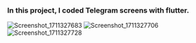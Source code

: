 ### In this project, I coded Telegram screens with flutter.

![Screenshot_1711327683](https://github.com/emirtascakir/emir-s-flutter-ui-apps/assets/74801643/cf599edd-0143-4ee4-9b59-f7eb57e52149)
![Screenshot_1711327706](https://github.com/emirtascakir/emir-s-flutter-ui-apps/assets/74801643/b0b26362-f5bf-4b17-9f57-0b592b95f62e)
![Screenshot_1711327728](https://github.com/emirtascakir/emir-s-flutter-ui-apps/assets/74801643/fed3f73b-b49b-4851-ba1d-f1976485083c)

